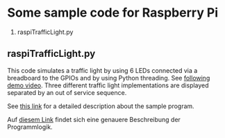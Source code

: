# Some sample code for Raspberry Pi

1) raspiTrafficLight.py

## raspiTrafficLight.py

This code simulates a traffic light by using 6 LEDs connected via a breadboard to the GPIOs and by using Python threading. See [following demo video](http://www.linux-tips-and-tricks.de/raspiTrafficLight.mp4). Three different traffic light implementations are displayed separated by an out of service sequence.

See [this link](http://www.linux-tips-and-tricks.de/en/raspberry/464-raspberry-pi-trafficlight-sample-program-written-in-python-with-threading/) for a detailed description about the sample program.

Auf [diesem Link](http://www.linux-tips-and-tricks.de/de/raspberry/463-raspberry-pi-ampelsteuerungsbeispielprogramm-in-python-mit-threading/) findet sich eine genauere Beschreibung der Programmlogik.
